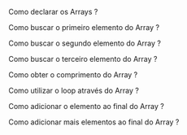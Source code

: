 Como declarar os Arrays ?

Como buscar o primeiro elemento do Array ?

Como buscar o segundo elemento do Array ?

Como buscar o terceiro elemento do Array ?

Como obter o comprimento do Array ?

Como utilizar o loop através do Array ?

Como adicionar o elemento ao final do Array ?

Como adicionar mais elementos ao final do Array ?